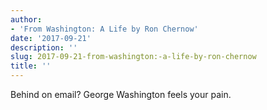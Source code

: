 ```yaml
---
author:
- 'From Washington: A Life by Ron Chernow'
date: '2017-09-21'
description: ''
slug: 2017-09-21-from-washington:-a-life-by-ron-chernow
title: ''
---
```

Behind on email? George Washington feels your pain.



